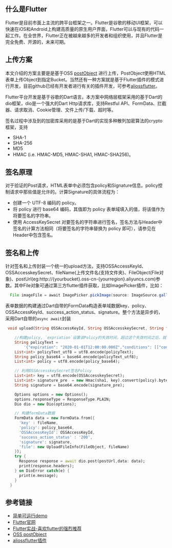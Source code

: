 ## 什么是Flutter

Flutter是目前市面上主流的跨平台框架之一。Flutter是谷歌的移动UI框架，可以快速在iOS和Android上构建高质量的原生用户界面，Flutter可以与现有的代码一起工作。在全世界，Flutter正在被越来越多的开发者和组织使用，并且Flutter是完全免费、开源的，未来可期。

## 上传方案

本文介绍的方案主要是是基于OSS [postObject](https://help.aliyun.com/document_detail/31988.html) 进行上传，PostObject使用HTML表单上传Object到指定Bucket。当然还有一种方案就是基于Flutter插件的模式进行开发，目前github已经有开发者进行有关的插件开发，可参考[aliossflutter](https://github.com/jlcool/aliossflutter)。

Flutter平台开发是基于谷歌的Dart语言。本方案中网络层框架采用的基于Dart的dio框架，dio是一个强大的Dart Http请求库，支持Restful API、FormData、拦截器、请求取消、Cookie管理、文件上传/下载、超时等。

签名过程中涉及到的加密库采用的是基于Dart的实现多种散列加密算法的crypto框架，支持
* SHA-1
* SHA-256
* MD5
* HMAC (i.e. HMAC-MD5, HMAC-SHA1, HMAC-SHA256)。

## 签名原理

对于验证的Post请求，HTML表单中必须包含policy和Signature信息。policy控制请求中那些值是允许的。计算Signature的具体流程为：

* 创建一个 UTF-8 编码的 policy。
* 将 policy 进行 base64 编码，其值即为 policy 表单域填入的值，将该值作为将要签名的字符串。
* 使用 AccessKeySecret 对要签名的字符串进行签名，签名方法与Header中签名的计算方法相同（将要签名的字符串替换为 policy 即可），请参见在Header中包含签名。

## 签名和上传
针对签名和上传封装一个统一的upload方法，支持OSSAccessKeyId、OSSAccesskeySecret、fileName(上传文件名(支持文件夹)、FileObject(File对象)、postUrl(eg:http://{yourbucket}.oss-cn-{yourregion}.aliyuncs.com)参数。其中File对象可通过第三方flutter插件获取，比如ImagePicker插件，比如：
```java
  File imageFile = await ImagePicker.pickImage(source: ImageSource.gallery);
```
表单数据的构建通过Dart自带的FormData构造表单域数据key、policy、OSSAccessKeyId、success_action_status、signature。整个方法是异步的，采用Dart自带的`async await`封装

```dart
 void upload(String OSSAccessKeyId, String OSSAccesskeySecret, String fileName, File FileObject, String postUrl) async {

    //构建policy, `expriation`设置该Policy的失效时间，超过这个失效时间之后，就没有办法通过这个policy上传文件了, `content-length-range`设置上传文件的大小限制
    String policyText =
        '{"expiration": "2020-01-01T12:00:00.000Z","conditions": [["content-length-range", 0, 1048576000]]}';
    List<int> policyText_utf8 = utf8.encode(policyText);
    String policy_base64 = base64.encode(policyText_utf8);
    List<int> policy = utf8.encode(policy_base64);

    // 利用OSSAccesskeySecret签名Policy
    List<int> key = utf8.encode(OSSAccesskeySecret);
    List<int> signature_pre  = new Hmac(sha1, key).convert(policy).bytes;
    String signature = base64.encode(signature_pre);

    Options options = new Options();
    options.responseType = ResponseType.PLAIN;
    Dio dio = new Dio(options);

    // 构建formData数据
    FormData data = new FormData.from({
      'key' : fileName,
      'policy': policy_base64,
      'OSSAccessKeyId': OSSAccessKeyId,
      'success_action_status' : '200',
      'signature': signature,
      'file': new UploadFileInfo(FileObject, fileName)
    });
    try {
      Response response = await dio.post(postUrl,data: data);
      print(response.headers);
    } on DioError catch(e) {
      print(e.message);
    }
  }
```

## 参考链接

* [简单可运行demo](https://github.com/luozhang002/postflutter-demo.git)
* [ Flutter官网](https://flutter.io/)
* [Flutter实战-喜欢flutter的强烈推荐](https://book.flutterchina.club/)
* [OSS postObject](https://help.aliyun.com/document_detail/31988.html)
* [aliossflutter插件](https://github.com/jlcool/aliossflutter)
